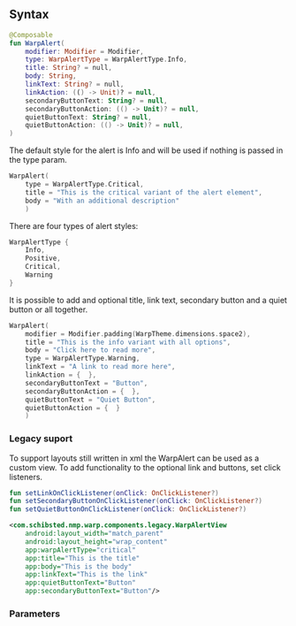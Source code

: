 
## Syntax

```kotlin example
@Composable
fun WarpAlert(
    modifier: Modifier = Modifier,
    type: WarpAlertType = WarpAlertType.Info,
    title: String? = null,
    body: String,
    linkText: String? = null,
    linkAction: (() -> Unit)? = null,
    secondaryButtonText: String? = null,
    secondaryButtonAction: (() -> Unit)? = null,
    quietButtonText: String? = null,
    quietButtonAction: (() -> Unit)? = null,
)
```

The default style for the alert is Info and will be used if nothing is passed in the type param. 

```kotlin example
WarpAlert(
    type = WarpAlertType.Critical,
    title = "This is the critical variant of the alert element",
    body = "With an additional description"
    )
```

There are four types of alert styles:

```kotlin example
WarpAlertType {
    Info,
    Positive,
    Critical,
    Warning
}
```

It is possible to add and optional title, link text, secondary button and a quiet button or all together.
```kotlin example
WarpAlert(
    modifier = Modifier.padding(WarpTheme.dimensions.space2),        
    title = "This is the info variant with all options",
    body = "Click here to read more",
    type = WarpAlertType.Warning,
    linkText = "A link to read more here",
    linkAction = {  },
    secondaryButtonText = "Button",
    secondaryButtonAction = {  },
    quietButtonText = "Quiet Button",
    quietButtonAction = {  }
    )
```


### Legacy suport
To support layouts still written in xml the WarpAlert can be used as a custom view. To add functionality to the optional link and buttons, set click listeners.

```kotlin example
fun setLinkOnClickListener(onClick: OnClickListener?)
fun setSecondaryButtonOnClickListener(onClick: OnClickListener?)
fun setQuietButtonOnClickListener(onClick: OnClickListener?)
```

```xml example
<com.schibsted.nmp.warp.components.legacy.WarpAlertView
    android:layout_width="match_parent"
    android:layout_height="wrap_content"
    app:warpAlertType="critical"
    app:title="This is the title"
    app:body="This is the body"
    app:linkText="This is the link"
    app:quietButtonText="Button"
    app:secondaryButtonText="Button"/>
```

### Parameters

<api-table type=android component="Alert" />

